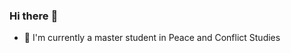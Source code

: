### Hi there :wave:

- :school: I'm currently a master student in Peace and Conflict Studies







